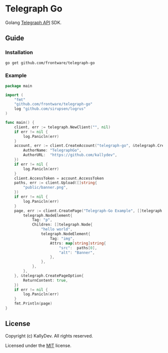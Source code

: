 # Telegraph Go

Golang [Telegraph API](https://telegra.ph/api) SDK.

## Guide

### Installation

```bash
go get github.com/frontware/telegraph-go
```

### Example

```go
package main

import (
	"fmt"
	"github.com/frontware/telegraph-go"
	log "github.com/sirupsen/logrus"
)

func main() {
	client, err := telegraph.NewClient("", nil)
	if err != nil {
		log.Panicln(err)
	}
	account, err := client.CreateAccount("telegraph-go", &telegraph.CreateAccountOption{
		AuthorName: "TelegraphGo",
		AuthorURL:  "https://github.com/kallydev",
	})
	if err != nil {
		log.Panicln(err)
	}
	client.AccessToken = account.AccessToken
	paths, err := client.Upload([]string{
		"public/banner.png",
	})
	if err != nil {
		log.Panicln(err)
	}
	page, err := client.CreatePage("Telegraph-Go Example", []telegraph.Node{
		telegraph.NodeElement{
			Tag: "p",
			Children: []telegraph.Node{
				"hello world",
				telegraph.NodeElement{
					Tag: "img",
					Attrs: map[string]string{
						"src":  paths[0],
						"alt": "Banner",
					},
				},
			},
		},
	}, &telegraph.CreatePageOption{
		ReturnContent: true,
	})
	if err != nil {
		log.Panicln(err)
	}
	fmt.Println(page)
}
```

## License

Copyright (c) KallyDev. All rights reserved.

Licensed under the [MIT](LICENSE) license.
